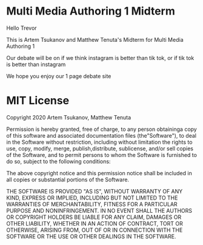 # Multi Media Authoring 1 Midterm
Hello Trevor

This is Artem Tsukanov and Matthew Tenuta's Midterm for Multi Media Authoring 1

Our debate will be on if we think instagram is better than tik tok, or if tik tok is better than instagram

We hope you enjoy our 1 page debate site

# MIT License
Copyright 2020 Artem Tsukanov, Matthew Tenuta

Permission is hereby granted, free of charge, to any person obtaininga copy of this software and associated documentation files (the"Software"), to deal in the Software without restriction, including without limitation the rights to use, copy, modify, merge, publish,distribute, sublicense, and/or sell copies of the Software, and to permit persons to whom the Software is furnished to do so, subject to
the following conditions:

The above copyright notice and this permission notice shall be
included in all copies or substantial portions of the Software.

THE SOFTWARE IS PROVIDED "AS IS", WITHOUT WARRANTY OF ANY KIND,
EXPRESS OR IMPLIED, INCLUDING BUT NOT LIMITED TO THE WARRANTIES OF
MERCHANTABILITY, FITNESS FOR A PARTICULAR PURPOSE AND
NONINFRINGEMENT. IN NO EVENT SHALL THE AUTHORS OR COPYRIGHT HOLDERS BE
LIABLE FOR ANY CLAIM, DAMAGES OR OTHER LIABILITY, WHETHER IN AN ACTION
OF CONTRACT, TORT OR OTHERWISE, ARISING FROM, OUT OF OR IN CONNECTION
WITH THE SOFTWARE OR THE USE OR OTHER DEALINGS IN THE SOFTWARE.